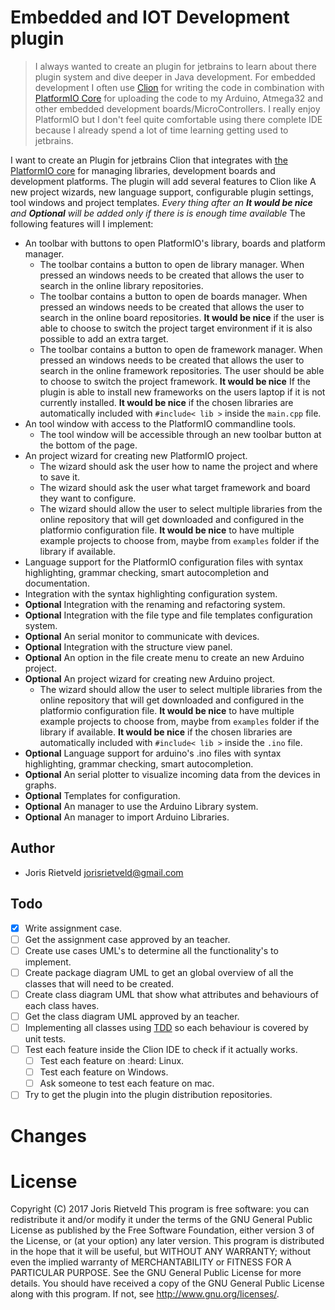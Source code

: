 # Embedded and IOT Development plugin
>I always wanted to create an plugin for jetbrains to learn about there plugin system and dive deeper 
in Java development. For embedded development I often use [Clion]() for writing the code in combination 
with [PlatformIO Core]() for uploading the code to my Arduino, Atmega32 and other embedded development 
boards/MicroControllers. I really enjoy PlatformIO but I don't feel quite comfortable using there complete 
IDE because I already spend a lot of time learning getting used to jetbrains. 

I want to create an Plugin for jetbrains Clion that integrates with [the PlatformIO core]() for managing 
libraries, development boards and development platforms. The plugin will add several features to Clion like
A new project wizards, new language support, configurable plugin settings, tool windows and project templates.
_Every thing after an **It would be nice** and **Optional** will be added only if there is is enough time available_
The following features will I implement: 
 - An toolbar with buttons to open PlatformIO's library, boards and platform manager.
    - The toolbar contains a button to open de library manager. When pressed an windows needs to be created that allows
        the user to search in the online library repositories.
    - The toolbar contains a button to open de boards manager. When pressed an windows needs to be created that allows
        the user to search in the online board repositories. **It would be nice** if the user is able to choose to switch 
        the project target environment if it is also possible to add an extra target.
    - The toolbar contains a button to open de framework manager. When pressed an windows needs to be created that allows
        the user to search in the online framework repositories. The user should be able to choose to switch the project 
        framework. **It would be nice** If the plugin is able to install new frameworks on the users laptop if it is 
        not currently installed. **It would be nice** if the chosen libraries are automatically included with 
        `#include< lib >` inside the `main.cpp` file.
 - An tool window with access to the PlatformIO commandline tools.
    - The tool window will be accessible through an new toolbar button at the bottom of the page. 
 - An project wizard for creating new PlatformIO project.
    - The wizard should ask the user how to name the project and where to save it. 
    - The wizard should ask the user what target framework and board they want to configure.
    - The wizard should allow the user to select multiple libraries from the online repository that will get downloaded 
      and configured in the platformio configuration file. **It would be nice** to have multiple example projects to choose 
      from, maybe from `examples` folder if the library if available.
 - Language support for the PlatformIO configuration files with syntax highlighting, grammar checking, smart 
   autocompletion and documentation.
 - Integration with the syntax highlighting configuration system.
 - **Optional** Integration with the renaming and refactoring system.
 - **Optional** Integration with the file type and file templates configuration system.
 - **Optional** An serial monitor to communicate with devices.    
 - **Optional** Integration with the structure view panel.
 - **Optional** An option in the file create menu to create an new Arduino project.
 - **Optional** An project wizard for creating new Arduino project.
      - The wizard should allow the user to select multiple libraries from the online repository that will get downloaded 
           and configured in the platformio configuration file. **It would be nice** to have multiple example projects to choose 
           from, maybe from `examples` folder if the library if available. **It would be nice** if the chosen libraries 
           are automatically included with `#include< lib >` inside the `.ino` file.
 - **Optional** Language support for arduino's .ino files with syntax highlighting, grammar checking, smart autocompletion.
 - **Optional** An serial plotter to visualize incoming data from the devices in graphs. 
 - **Optional** Templates for configuration.
 - **Optional** An manager to use the Arduino Library system.
 - **Optional** An manager to import Arduino Libraries.

## Author 
 - Joris Rietveld [jorisrietveld@gmail.com](mailto:jorisrietveld@gmail.com)
 
## Todo
- [x] Write assignment case.
- [ ] Get the assignment case approved by an teacher.
- [ ] Create use cases UML's to determine all the functionality's to implement.
- [ ] Create package diagram UML to get an global overview of all the classes that will need to be created.
- [ ] Create class diagram UML that show what attributes and behaviours of each class haves. 
- [ ] Get the class diagram UML approved by an teacher. 
- [ ] Implementing all classes using [TDD]() so each behaviour is covered by unit tests.
- [ ] Test each feature inside the Clion IDE to check if it actually works.
    - [ ] Test each feature on :heard: Linux.
    - [ ] Test each feature on Windows.
    - [ ] Ask someone to test each feature on mac.
- [ ] Try to get the plugin into the plugin distribution repositories.     

# Changes

# License
Copyright (C) 2017 Joris Rietveld
This program is free software: you can redistribute it and/or modify it under the terms of the GNU General Public License as published by the Free Software Foundation, either version 3 of the License, or (at your option) any later version.
This program is distributed in the hope that it will be useful, but WITHOUT ANY WARRANTY; without even the implied warranty of MERCHANTABILITY or FITNESS FOR A PARTICULAR PURPOSE. See the GNU General Public License for more details.
You should have received a copy of the GNU General Public License along with this program. If not, see http://www.gnu.org/licenses/.

